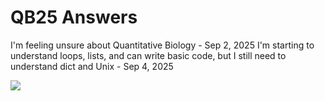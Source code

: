 # QB25 Answers

I'm feeling unsure about Quantitative Biology - Sep 2, 2025
I'm starting to understand loops, lists, and can write basic code, but I still need to understand dict and Unix - Sep 4, 2025

![](https://www.tclf.org/sites/default/files/thumbnails/image/MD_Baltimore_JohnsHopkinsUniversity_09_BarrettDoherty_2018_Sig.jpg)
